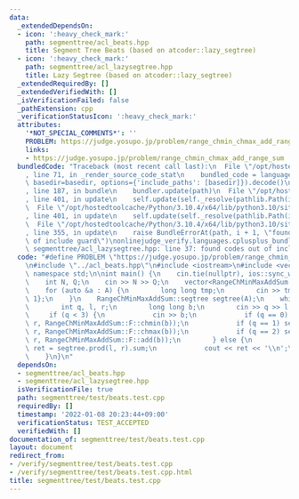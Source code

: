 ```yaml
---
data:
  _extendedDependsOn:
  - icon: ':heavy_check_mark:'
    path: segmenttree/acl_beats.hpp
    title: Segment Tree Beats (based on atcoder::lazy_segtree)
  - icon: ':heavy_check_mark:'
    path: segmenttree/acl_lazysegtree.hpp
    title: Lazy Segtree (based on atcoder::lazy_segtree)
  _extendedRequiredBy: []
  _extendedVerifiedWith: []
  _isVerificationFailed: false
  _pathExtension: cpp
  _verificationStatusIcon: ':heavy_check_mark:'
  attributes:
    '*NOT_SPECIAL_COMMENTS*': ''
    PROBLEM: https://judge.yosupo.jp/problem/range_chmin_chmax_add_range_sum
    links:
    - https://judge.yosupo.jp/problem/range_chmin_chmax_add_range_sum
  bundledCode: "Traceback (most recent call last):\n  File \"/opt/hostedtoolcache/Python/3.10.4/x64/lib/python3.10/site-packages/onlinejudge_verify/documentation/build.py\"\
    , line 71, in _render_source_code_stat\n    bundled_code = language.bundle(stat.path,\
    \ basedir=basedir, options={'include_paths': [basedir]}).decode()\n  File \"/opt/hostedtoolcache/Python/3.10.4/x64/lib/python3.10/site-packages/onlinejudge_verify/languages/cplusplus.py\"\
    , line 187, in bundle\n    bundler.update(path)\n  File \"/opt/hostedtoolcache/Python/3.10.4/x64/lib/python3.10/site-packages/onlinejudge_verify/languages/cplusplus_bundle.py\"\
    , line 401, in update\n    self.update(self._resolve(pathlib.Path(included), included_from=path))\n\
    \  File \"/opt/hostedtoolcache/Python/3.10.4/x64/lib/python3.10/site-packages/onlinejudge_verify/languages/cplusplus_bundle.py\"\
    , line 401, in update\n    self.update(self._resolve(pathlib.Path(included), included_from=path))\n\
    \  File \"/opt/hostedtoolcache/Python/3.10.4/x64/lib/python3.10/site-packages/onlinejudge_verify/languages/cplusplus_bundle.py\"\
    , line 355, in update\n    raise BundleErrorAt(path, i + 1, \"found codes out\
    \ of include guard\")\nonlinejudge_verify.languages.cplusplus_bundle.BundleErrorAt:\
    \ segmenttree/acl_lazysegtree.hpp: line 37: found codes out of include guard\n"
  code: "#define PROBLEM \"https://judge.yosupo.jp/problem/range_chmin_chmax_add_range_sum\"\
    \n#include \"../acl_beats.hpp\"\n#include <iostream>\n#include <vector>\nusing\
    \ namespace std;\n\nint main() {\n    cin.tie(nullptr), ios::sync_with_stdio(false);\n\
    \    int N, Q;\n    cin >> N >> Q;\n    vector<RangeChMinMaxAddSum::S> A(N);\n\
    \    for (auto &a : A) {\n        long long tmp;\n        cin >> tmp, a = {tmp,\
    \ 1};\n    }\n    RangeChMinMaxAddSum::segtree segtree(A);\n    while (Q--) {\n\
    \        int q, l, r;\n        long long b;\n        cin >> q >> l >> r;\n   \
    \     if (q < 3) {\n            cin >> b;\n            if (q == 0) segtree.apply(l,\
    \ r, RangeChMinMaxAddSum::F::chmin(b));\n            if (q == 1) segtree.apply(l,\
    \ r, RangeChMinMaxAddSum::F::chmax(b));\n            if (q == 2) segtree.apply(l,\
    \ r, RangeChMinMaxAddSum::F::add(b));\n        } else {\n            long long\
    \ ret = segtree.prod(l, r).sum;\n            cout << ret << '\\n';\n        }\n\
    \    }\n}\n"
  dependsOn:
  - segmenttree/acl_beats.hpp
  - segmenttree/acl_lazysegtree.hpp
  isVerificationFile: true
  path: segmenttree/test/beats.test.cpp
  requiredBy: []
  timestamp: '2022-01-08 20:23:44+09:00'
  verificationStatus: TEST_ACCEPTED
  verifiedWith: []
documentation_of: segmenttree/test/beats.test.cpp
layout: document
redirect_from:
- /verify/segmenttree/test/beats.test.cpp
- /verify/segmenttree/test/beats.test.cpp.html
title: segmenttree/test/beats.test.cpp
---
```

